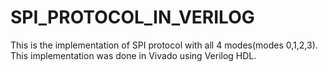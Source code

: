 # SPI_PROTOCOL_IN_VERILOG
This is the implementation of SPI protocol with all 4 modes(modes 0,1,2,3). This implementation was done in Vivado using Verilog HDL.
